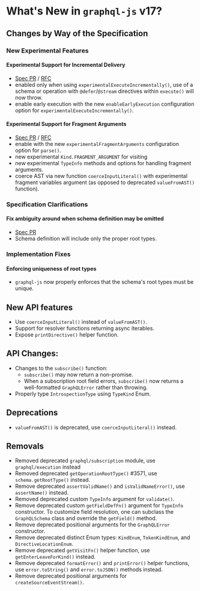 # What's New in `graphql-js` v17?

## Changes by Way of the Specification

### New Experimental Features

#### Experimental Support for Incremental Delivery

- [Spec PR](https://github.com/graphql/graphql-spec/pull/1110) / [RFC](https://github.com/graphql/graphql-wg/blob/main/rfcs/DeferStream.md)
- enabled only when using `experimentalExecuteIncrementally()`, use of a schema or operation with `@defer`/`@stream` directives within `execute()` will now throw.
- enable early execution with the new `enableEarlyExecution` configuration option for `experimentalExecuteIncrementally()`.

#### Experimental Support for Fragment Arguments

- [Spec PR](https://github.com/graphql/graphql-spec/pull/1081) / [RFC](https://github.com/graphql/graphql-wg/blob/main/rfcs/DeferStream.md)
- enable with the new `experimentalFragmentArguments` configuration option for `parse()`.
- new experimental `Kind.FRAGMENT_ARGUMENT` for visiting
- new experimental `TypeInfo` methods and options for handling fragment arguments.
- coerce AST via new function `coerceInputLiteral()` with experimental fragment variables argument (as opposed to deprecated `valueFromAST()` function).

### Specification Clarifications

#### Fix ambiguity around when schema definition may be omitted

- [Spec PR](https://github.com/graphql/graphql-spec/pull/987)
- Schema definition will include only the proper root types.

### Implementation Fixes

#### Enforcing uniqueness of root types

- `graphql-js` now properly enforces that the schema's root types must be unique.

## New API features

- Use `coerceInputLiteral()` instead of `valueFromAST()`.
- Support for resolver functions returning async iterables.
- Expose `printDirective()` helper function.

## API Changes:

- Changes to the `subscribe()` function:
  - `subscribe()` may now return a non-promise.
  - When a subscription root field errors, `subscribe()` now returns a well-formatted `GraphQLError` rather than throwing.
- Properly type `IntrospectionType` using `TypeKind` Enum.

## Deprecations

- `valueFromAST()` is deprecated, use `coerceInputLiteral()` instead.

## Removals

- Removed deprecated `graphql/subscription` module, use `graphql/execution` instead
- Removed deprecated `getOperationRootType()` #3571, use `schema.getRootType()` instead.
- Remove deprecated `assertValidName()` and `isValidNameError()`, use `assertName()` instead.
- Removed deprecated custom `TypeInfo` argument for `validate()`.
- Remove deprecated custom `getFieldDefFn()` argument for `TypeInfo` constructor. To customize field resolution, one can subclass the `GraphQLSchema` class and override the `getField()` method.
- Remove deprecated positional arguments for the `GraphQLError` constructor.
- Remove deprecated distinct Enum types: `KindEnum`, `TokenKindEnum`, and `DirectiveLocationEnum`.
- Remove deprecated `getVisitFn()` helper function, use `getEnterLeaveForKind()` instead.
- Remove deprecated `formatError()` and `printError()` helper functions, use `error.toString()` and `error.toJSON()` methods instead.
- Remove deprecated positional arguments for `createSourceEventStream()`.
